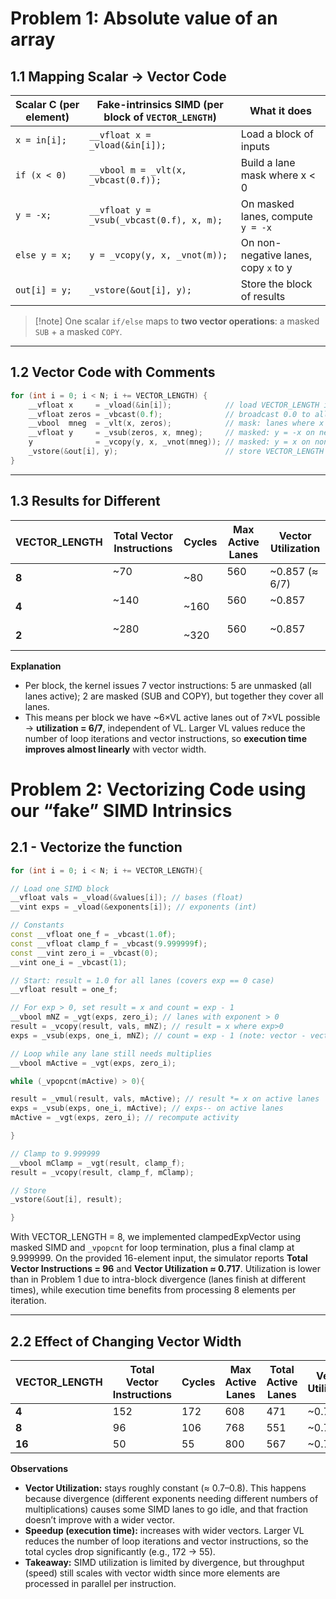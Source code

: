 
# Problem 1: Absolute value of an array

## 1.1 Mapping Scalar → Vector Code

| Scalar C (per element) | Fake-intrinsics SIMD (per block of `VECTOR_LENGTH`) | What it does                         |
| ---------------------- | --------------------------------------------------- | ------------------------------------ |
| `x = in[i];`           | `__vfloat x = _vload(&in[i]);`                      | Load a block of inputs               |
| `if (x < 0)`           | `__vbool m = _vlt(x, _vbcast(0.f));`                | Build a lane mask where x < 0        |
| `y = -x;`              | `__vfloat y = _vsub(_vbcast(0.f), x, m);`           | On masked lanes, compute `y = -x`    |
| `else y = x;`          | `y = _vcopy(y, x, _vnot(m));`                       | On non-negative lanes, copy `x` to y |
| `out[i] = y;`          | `_vstore(&out[i], y);`                              | Store the block of results           |

> [!note]  One scalar `if/else` maps to **two vector operations**: a masked `SUB` + a masked `COPY`.

---

## 1.2 Vector Code with Comments

```cpp
for (int i = 0; i < N; i += VECTOR_LENGTH) {
    __vfloat x     = _vload(&in[i]);            // load VECTOR_LENGTH inputs
    __vfloat zeros = _vbcast(0.f);              // broadcast 0.0 to all lanes
    __vbool  mneg  = _vlt(x, zeros);            // mask: lanes where x < 0
    __vfloat y     = _vsub(zeros, x, mneg);     // masked: y = -x on negative lanes
    y              = _vcopy(y, x, _vnot(mneg)); // masked: y = x on non-negative lanes
    _vstore(&out[i], y);                        // store VECTOR_LENGTH outputs
}
```

---

## 1.3 Results for Different

| VECTOR_LENGTH | Total Vector Instructions | Cycles | Max Active Lanes | Vector Utilization |
|---------------|---------------------------|--------|------------------|--------------------|
| **8**         | ~70                       | ~80    | 560              | ~0.857 (≈ 6/7)     |
| **4**         | ~140                      | ~160   | 560              | ~0.857             |
| **2**         | ~280                      | ~320   | 560              | ~0.857             |

**Explanation**

- Per block, the kernel issues 7 vector instructions: 5 are unmasked (all lanes active); 2 are masked (SUB and COPY), but together they cover all lanes.
- This means per block we have ~6×VL active lanes out of 7×VL possible → **utilization = 6/7**, independent of VL. Larger VL values reduce the number of loop iterations and vector instructions, so **execution time improves almost linearly** with vector width.

# Problem 2:  Vectorizing Code using our “fake” SIMD Intrinsics

## 2.1 - Vectorize the function

```cpp
for (int i = 0; i < N; i += VECTOR_LENGTH){

// Load one SIMD block
__vfloat vals = _vload(&values[i]); // bases (float)
__vint exps = _vload(&exponents[i]); // exponents (int)

// Constants
const __vfloat one_f = _vbcast(1.0f);
const __vfloat clamp_f = _vbcast(9.999999f);
const __vint zero_i = _vbcast(0);
__vint one_i = _vbcast(1);

// Start: result = 1.0 for all lanes (covers exp == 0 case)
__vfloat result = one_f;

// For exp > 0, set result = x and count = exp - 1
__vbool mNZ = _vgt(exps, zero_i); // lanes with exponent > 0
result = _vcopy(result, vals, mNZ); // result = x where exp>0
exps = _vsub(exps, one_i, mNZ); // count = exp - 1 (note: vector - vector)

// Loop while any lane still needs multiplies
__vbool mActive = _vgt(exps, zero_i);

while (_vpopcnt(mActive) > 0){

result = _vmul(result, vals, mActive); // result *= x on active lanes
exps = _vsub(exps, one_i, mActive); // exps-- on active lanes
mActive = _vgt(exps, zero_i); // recompute activity

}

// Clamp to 9.999999
__vbool mClamp = _vgt(result, clamp_f);
result = _vcopy(result, clamp_f, mClamp);

// Store
_vstore(&out[i], result);

}
```

With VECTOR_LENGTH = 8, we implemented clampedExpVector using masked SIMD and `_vpopcnt` for loop termination, plus a final clamp at 9.999999. On the provided 16-element input, the simulator reports **Total Vector Instructions = 96** and **Vector Utilization ≈ 0.717**. Utilization is lower than in Problem 1 due to intra-block divergence (lanes finish at different times), while execution time benefits from processing 8 elements per iteration.

---

## 2.2 Effect of Changing Vector Width

| VECTOR_LENGTH | Total Vector Instructions | Cycles | Max Active Lanes | Total Active Lanes | Vector Utilization |
|---------------|---------------------------|--------|------------------|--------------------|--------------------|
| **4**         | 152                       | 172    | 608              | 471                | ~0.775             |
| **8**         | 96                        | 106    | 768              | 551                | ~0.717             |
| **16**        | 50                        | 55     | 800              | 567                | ~0.709             |

**Observations**

- **Vector Utilization:** stays roughly constant (≈ 0.7–0.8). This happens because divergence (different exponents needing different numbers of multiplications) causes some SIMD lanes to go idle, and that fraction doesn’t improve with a wider vector.  
- **Speedup (execution time):** increases with wider vectors. Larger VL reduces the number of loop iterations and vector instructions, so the total cycles drop significantly (e.g., 172 → 55).  
- **Takeaway:** SIMD utilization is limited by divergence, but throughput (speed) still scales with vector width since more elements are processed in parallel per instruction.
